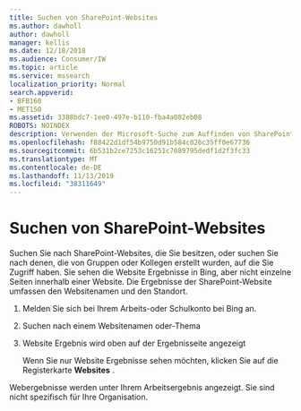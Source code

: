 ```yaml
---
title: Suchen von SharePoint-Websites
ms.author: dawholl
author: dawholl
manager: kellis
ms.date: 12/18/2018
ms.audience: Consumer/IW
ms.topic: article
ms.service: mssearch
localization_priority: Normal
search.appverid:
- BFB160
- MET150
ms.assetid: 3388bdc7-1ee0-497e-b110-fba4a082eb08
ROBOTS: NOINDEX
description: Verwenden der Microsoft-Suche zum Auffinden von SharePoint-Websites und der Details, die angezeigt werden
ms.openlocfilehash: f88422d1df54b9750d91b584c026c35ff0e67736
ms.sourcegitcommit: 6b531b2ce7253c16251c7089795dedf1d2f3fc33
ms.translationtype: MT
ms.contentlocale: de-DE
ms.lasthandoff: 11/13/2019
ms.locfileid: "38311649"
---
```

# <a name="find-sharepoint-sites"></a>Suchen von SharePoint-Websites

Suchen Sie nach SharePoint-Websites, die Sie besitzen, oder suchen Sie nach denen, die von Gruppen oder Kollegen erstellt wurden, auf die Sie Zugriff haben. Sie sehen die Website Ergebnisse in Bing, aber nicht einzelne Seiten innerhalb einer Website. Die Ergebnisse der SharePoint-Website umfassen den Websitenamen und den Standort.
  
1. Melden Sie sich bei Ihrem Arbeits-oder Schulkonto bei Bing an.
    
2. Suchen nach einem Websitenamen oder-Thema
    
3. Website Ergebnis wird oben auf der Ergebnisseite angezeigt
    
    Wenn Sie nur Website Ergebnisse sehen möchten, klicken Sie auf die Registerkarte **Websites** . 
    
Webergebnisse werden unter Ihrem Arbeitsergebnis angezeigt. Sie sind nicht spezifisch für Ihre Organisation.
